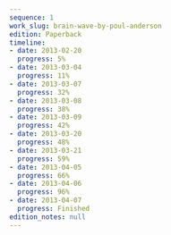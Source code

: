 ```yaml
---
sequence: 1
work_slug: brain-wave-by-poul-anderson
edition: Paperback
timeline:
- date: 2013-02-20
  progress: 5%
- date: 2013-03-04
  progress: 11%
- date: 2013-03-07
  progress: 32%
- date: 2013-03-08
  progress: 38%
- date: 2013-03-09
  progress: 42%
- date: 2013-03-20
  progress: 48%
- date: 2013-03-21
  progress: 59%
- date: 2013-04-05
  progress: 66%
- date: 2013-04-06
  progress: 96%
- date: 2013-04-07
  progress: Finished
edition_notes: null
---
```


